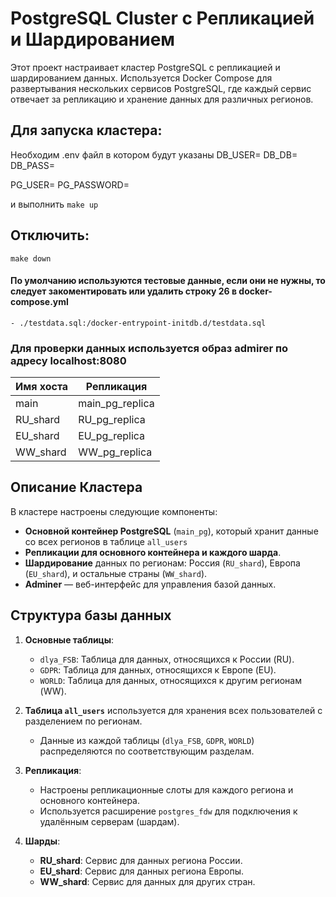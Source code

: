 # PostgreSQL Cluster с Репликацией и Шардированием

Этот проект настраивает кластер PostgreSQL с репликацией и шардированием данных. Используется Docker Compose для развертывания нескольких сервисов PostgreSQL, где каждый сервис отвечает за репликацию и хранение данных для различных регионов.

## Для запуска кластера:
Необходим .env файл в котором будут указаны
DB_USER=
DB_DB= 
DB_PASS=

PG_USER=
PG_PASSWORD=

и выполнить
`
make up
`
## Отключить:
`
make down
`

#### По умолчанию используются тестовые данные, если они не нужны, то следует закоментировать или удалить строку 26 в docker-compose.yml
`
      - ./testdata.sql:/docker-entrypoint-initdb.d/testdata.sql
`

### Для проверки данных используется образ admirer по адресу localhost:8080
| Имя хоста       | Репликация         |
|-----------------|--------------------|
| main            | main_pg_replica    |
| RU_shard        | RU_pg_replica      |
| EU_shard        | EU_pg_replica      |
| WW_shard        | WW_pg_replica      |


## Описание Кластера

В кластере настроены следующие компоненты:

- **Основной контейнер PostgreSQL** (`main_pg`), который хранит данные со всех регионов в таблице `all_users`
- **Репликации для основного контейнера и каждого шарда**.
- **Шардирование** данных по регионам: Россия (`RU_shard`), Европа (`EU_shard`), и остальные страны (`WW_shard`).
- **Adminer** — веб-интерфейс для управления базой данных.

## Структура базы данных

1. **Основные таблицы**:
    - `dlya_FSB`: Таблица для данных, относящихся к России (RU).
    - `GDPR`: Таблица для данных, относящихся к Европе (EU).
    - `WORLD`: Таблица для данных, относящихся к другим регионам (WW).

2. **Таблица `all_users`** используется для хранения всех пользователей с разделением по регионам.
   - Данные из каждой таблицы (`dlya_FSB`, `GDPR`, `WORLD`) распределяются по соответствующим разделам.

3. **Репликация**:
    - Настроены репликационные слоты для каждого региона и основного контейнера.
    - Используется расширение `postgres_fdw` для подключения к удалённым серверам (шардам).

4. **Шарды**:
    - **RU_shard**: Сервис для данных региона России.
    - **EU_shard**: Сервис для данных региона Европы.
    - **WW_shard**: Сервис для данных для других стран.
